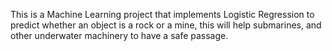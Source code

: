 This is a Machine Learning project that implements Logistic Regression to predict whether an object is a rock or a mine, this will help submarines, and other underwater 
machinery to have a safe passage.
